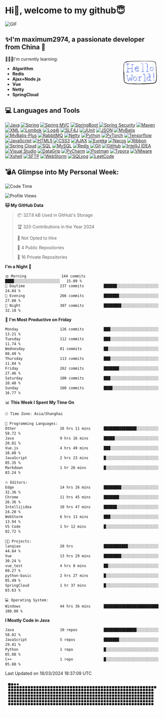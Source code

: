 # Hi👋, welcome to my github😇

<div>
    <img alt="GIF" src="https://github.com/maximum2974/maximum2974/blob/main/introduction(readme).gif" width="800" height="400"/>
</div>


## ✨I'm **maximum2974**, a passionate developer from **China** 🚀

<img align="right" src="https://github.com/maximum2974/maximum2974/blob/main/Hello%20World.gif" width="25%">

👨🏻‍💻I'm currently learning:
* **Algorithm**
* **Redis**
* **Ajax+Node.js**
* **Vue**
* **Netty**
* **SpringCloud**
## 💻 Languages and Tools
[![Java](https://img.shields.io/badge/Java-orange?style=flat&logo=java&logoColor=white&link=https://github.com/maximum2974/OOP-JAVA-and-Android-App-Developer)](https://github.com/maximum2974) 
[![Spring](https://img.shields.io/badge/-Spring-lightgray?style=flat&logo=spring&link=https://github.com/maximum2974/Java-Web-Developer)](https://github.com/maximum2974)
[![Spring MVC](https://img.shields.io/badge/-Spring%20MVC-brightgreen?style=flat&logo=spring&link=https://github.com/maximum2974/Java-Web-Developer)](https://github.com/maximum2974)
[![SpringBoot](https://img.shields.io/badge/-Springboot-black?style=flat&logo=springboot&link=https://github.com/maximum2974/Java-Web-Developer)](https://github.com/maximum2974)
[![Spring Security](https://img.shields.io/badge/-Spring%20Security-5EA03F?style=flat&logo=spring-security&link=https://github.com/maximum2974/Java-Web-Developer)](https://github.com/maximum2974)
[![Maven](https://img.shields.io/badge/Maven-C71A36?style=flat&logo=apache-maven&link=hhttps://github.com/maxium2974/Java-Web-Developer)](https://github.com/maximum2974) 
[![XML](https://img.shields.io/badge/-XML-orange?style=flat&logo=xml&link=https://github.com/maximum2974/Java-Web-Developer)](https://github.com/maximum2974)
[![Lombok](https://img.shields.io/badge/-Lombok-BC4520?style=flat&logo=lombok&link=https://github.com/maximum2974)](https://github.com/maximum2974)
[![Log4j](https://img.shields.io/badge/-Log4j-9B9B9B?style=flat&logo=log4j&link=https://github.com/maximum2974)](https://github.com/maximum2974)
[![SLF4J](https://img.shields.io/badge/-SLF4J-1BA098?style=flat&logo=slf4j&link=https://github.com/maximum2974)](https://github.com/maximum2974)
[![JUnit](https://img.shields.io/badge/-JUnit-25A162?style=flat&logo=junit&logoColor=white&link=https://github.com/maximum2974)](https://github.com/maximum2974)
[![JSON](https://img.shields.io/badge/-JSON-lightgray?style=flat&logo=json&link=https://github.com/maximum2974/Java-Web-Developer)](https://github.com/maximum2974)
[![MyBatis](https://img.shields.io/badge/-MyBatis-blue?style=flat&logo=mybatis&link=https://github.com/maximum2974/Java-Web-Developer)](https://github.com/maximum2974)
[![MyBatis-Plus](https://img.shields.io/badge/-MyBatis%20Plus-green?style=flat&logo=mybatis&link=https://github.com/maximum2974/Java-Web-Developer)](https://github.com/maximum2974)
[![RabbitMQ](https://img.shields.io/badge/-RabbitMQ-FF6600?style=flat&logo=rabbitmq&logoColor=white&link=https://github.com/maximum2974)](https://github.com/maximum2974)
[![Netty](https://img.shields.io/badge/-Netty-4DB6AC?style=flat&logo=netty&logoColor=white&link=https://github.com/maximum2974)](https://github.com/maximum2974)
[![Python](https://img.shields.io/badge/-Python-black?style=flat&logo=python&link=https://github.com/maximum2974/Python-AWS-TradingAI)](https://github.com/maximum2974)
[![PyTorch](https://img.shields.io/badge/-PyTorch-EE4C2C?style=flat&logo=PyTorch&logoColor=white&link=https://github.com/maximum2974/Python-AWS-TradingAI)](https://github.com/maximum2974)
[![Tensorflow](https://img.shields.io/badge/-Tensorflow-gray?style=flat&logo=tensorflow&link=https://github.com/maximum2974/Python-AWS-TradingAI)](https://github.com/maximum2974)
[![JavaScript](https://img.shields.io/badge/-JavaScript-black?style=flat&logo=javascript&link=https://github.com/maximum2974/Front-End-Dev)](https://github.com/maximum2974)
[![HTML5](https://img.shields.io/badge/-HTML5-E34F26?style=flat&logo=html5&logoColor=white&link=https://github.com/maximum2974/Front-End-Dev)](https://github.com/maximum2974) 
[![CSS3](https://img.shields.io/badge/-CSS3-1572B6?style=flat&logo=css3&link=https://github.com/maximum2974/Front-End-Dev)](https://github.com/maximum2974)
[![AJAX](https://img.shields.io/badge/-AJAX-0096D6?style=flat&logo=ajax&logoColor=white&link=https://github.com/maximum2974)](https://github.com/maximum2974)
[![Eureka](https://img.shields.io/badge/-Eureka-02569B?style=flat&logo=eureka&logoColor=white&link=https://github.com/maximum2974)](https://github.com/maximum2974)
[![Nacos](https://img.shields.io/badge/-Nacos-02569B?style=flat&logo=nacos&logoColor=white&link=https://github.com/maximum2974)](https://github.com/maximum2974)
[![Ribbon](https://img.shields.io/badge/-Ribbon-FF6C37?style=flat&logo=spring&logoColor=white&link=https://github.com/maximum2974)](https://github.com/maximum2974)
[![Spring Cloud](https://img.shields.io/badge/-Spring%20Cloud-02569B?style=flat&logo=spring&link=https://github.com/maximum2974)](https://github.com/maximum2974)
[![SQL](https://img.shields.io/badge/-SQL-orange?style=flat&logo=sql&link=https://github.com/maximum2974)](https://github.com/maximum2974)
[![MySQL](https://img.shields.io/badge/-MySQL-lightgray?style=flat&logo=mysql&link=https://github.com/maximum2974)](https://github.com/maximum2974)
[![Redis](https://img.shields.io/badge/-Redis-DC382D?style=flat&logo=redis&logoColor=white&link=https://github.com/maximum2974)](https://github.com/maximum2974)
[![Git](https://img.shields.io/badge/-Git-black?style=flat&logo=git&link=https://github.com/maximum2974)](https://github.com/maximum2974) 
[![GitHub](https://img.shields.io/badge/-GitHub-181717?style=flat&logo=github&link=https://github.com/maximum2974)](https://github.com/maximum2974)
[![IntelliJ IDEA](https://img.shields.io/badge/-red?style=flat&logo=IntelliJ-IDEA&logoColor=white&link=https://github.com/maximum2974 "IntelliJ IDEA")](https://github.com/maximum2974)
[![Visual Studio](https://img.shields.io/badge/-007ACC?style=flat&logo=Visual-Studio-Code&logoColor=white&link=https://github.com/maximum2974 "Visual Studio")](https://github.com/maximum2974)
[![DataGrip](https://img.shields.io/badge/-DataGrip-00B4CC?style=flat&logo=datagrip&link=https://github.com/maximum2974)](https://github.com/maximum2974)
[![PyCharm](https://img.shields.io/badge/-PyCharm-000000?style=flat&logo=pycharm&link=https://github.com/maximum2974)](https://github.com/maximum2974)
[![Postman](https://img.shields.io/badge/-Postman-FF6C37?style=flat&logo=postman&link=https://github.com/maximum2974)](https://github.com/maximum2974)
[![Typora](https://img.shields.io/badge/-Typora-61B4E5?style=flat&link=https://github.com/maximum2974)](https://github.com/maximum2974)
[![VMware](https://img.shields.io/badge/-VMware-607078?style=flat&logo=vmware&link=https://github.com/maximum2974)](https://github.com/maximum2974)
[![Xshell](https://img.shields.io/badge/-Xshell-1A365D?style=flat&link=https://github.com/maximum2974)](https://github.com/maximum2974)
[![SFTP](https://img.shields.io/badge/-SFTP-007ACC?style=flat&link=https://github.com/maximum2974)](https://github.com/maximum2974)
[![WebStorm](https://img.shields.io/badge/-WebStorm-000000?style=flat&logo=webstorm&link=https://github.com/maximum2974)](https://github.com/maximum2974)
[![SQLyog](https://img.shields.io/badge/-SQLyog-4479A1?style=flat&link=https://github.com/maximum2974)](https://github.com/maximum2974)
[![LeetCode](https://img.shields.io/badge/-02569B?style=flat&logo=leetCode&logoColor=white&link=https://github.com/maximum2974 "LeetCode")](https://github.com/maximum2974)<br>


## **💣A Glimpse into My Personal Week:**

<!--START_SECTION:waka-->
![Code Time](http://img.shields.io/badge/Code%20Time-819%20hrs%207%20mins-blue)

![Profile Views](http://img.shields.io/badge/Profile%20Views-44-blue)

**🐱 My GitHub Data** 

> 📦 327.6 kB Used in GitHub's Storage 
 > 
> 🏆 320 Contributions in the Year 2024
 > 
> 🚫 Not Opted to Hire
 > 
> 📜 4 Public Repositories 
 > 
> 🔑 16 Private Repositories 
 > 
**I'm a Night 🦉** 

```text
🌞 Morning                144 commits         ████░░░░░░░░░░░░░░░░░░░░░   15.09 % 
🌆 Daytime                237 commits         ██████░░░░░░░░░░░░░░░░░░░   24.84 % 
🌃 Evening                266 commits         ███████░░░░░░░░░░░░░░░░░░   27.88 % 
🌙 Night                  307 commits         ████████░░░░░░░░░░░░░░░░░   32.18 % 
```
📅 **I'm Most Productive on Friday** 

```text
Monday                   126 commits         ███░░░░░░░░░░░░░░░░░░░░░░   13.21 % 
Tuesday                  112 commits         ███░░░░░░░░░░░░░░░░░░░░░░   11.74 % 
Wednesday                81 commits          ██░░░░░░░░░░░░░░░░░░░░░░░   08.49 % 
Thursday                 113 commits         ███░░░░░░░░░░░░░░░░░░░░░░   11.84 % 
Friday                   262 commits         ███████░░░░░░░░░░░░░░░░░░   27.46 % 
Saturday                 100 commits         ███░░░░░░░░░░░░░░░░░░░░░░   10.48 % 
Sunday                   160 commits         ████░░░░░░░░░░░░░░░░░░░░░   16.77 % 
```


📊 **This Week I Spent My Time On** 

```text
🕑︎ Time Zone: Asia/Shanghai

💬 Programming Languages: 
Other                    26 hrs 11 mins      ███████████████░░░░░░░░░░   58.72 % 
Java                     9 hrs 16 mins       █████░░░░░░░░░░░░░░░░░░░░   20.81 % 
Vue.js                   4 hrs 49 mins       ███░░░░░░░░░░░░░░░░░░░░░░   10.80 % 
JavaScript               2 hrs 23 mins       █░░░░░░░░░░░░░░░░░░░░░░░░   05.35 % 
Markdown                 1 hr 26 mins        █░░░░░░░░░░░░░░░░░░░░░░░░   03.24 % 

🔥 Editors: 
Edge                     14 hrs 26 mins      ████████░░░░░░░░░░░░░░░░░   32.36 % 
Chrome                   11 hrs 45 mins      ███████░░░░░░░░░░░░░░░░░░   26.36 % 
Intellijidea             10 hrs 47 mins      ██████░░░░░░░░░░░░░░░░░░░   24.20 % 
WebStorm                 6 hrs 13 mins       ███░░░░░░░░░░░░░░░░░░░░░░   13.94 % 
VS Code                  1 hr 12 mins        █░░░░░░░░░░░░░░░░░░░░░░░░   02.72 % 

🐱‍💻 Projects: 
lanqiao                  20 hrs              ███████████░░░░░░░░░░░░░░   44.84 % 
Vue                      13 hrs 29 mins      ████████░░░░░░░░░░░░░░░░░   30.24 % 
vue_test                 4 hrs 8 mins        ██░░░░░░░░░░░░░░░░░░░░░░░   09.27 % 
python-basic             2 hrs 27 mins       █░░░░░░░░░░░░░░░░░░░░░░░░   05.49 % 
SpringCloud              1 hr 37 mins        █░░░░░░░░░░░░░░░░░░░░░░░░   03.63 % 

💻 Operating System: 
Windows                  44 hrs 36 mins      █████████████████████████   100.00 % 
```

**I Mostly Code in Java** 

```text
Java                     10 repos            ███████████████░░░░░░░░░░   58.82 % 
JavaScript               5 repos             ███████░░░░░░░░░░░░░░░░░░   29.41 % 
Python                   1 repo              █░░░░░░░░░░░░░░░░░░░░░░░░   05.88 % 
C++                      1 repo              █░░░░░░░░░░░░░░░░░░░░░░░░   05.88 % 
```




 Last Updated on 18/03/2024 18:37:09 UTC
<!--END_SECTION:waka--> 
 

![](https://github.com/maximum2974/maximum2974/blob/output/github-contribution-grid-snake.svg)
